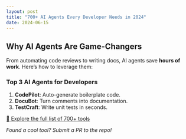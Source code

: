 ```yaml
---
layout: post  
title: "700+ AI Agents Every Developer Needs in 2024"  
date: 2024-06-15  
---
```


## Why AI Agents Are Game-Changers  
From automating code reviews to writing docs, AI agents save **hours of work**. Here’s how to leverage them:  

### Top 3 AI Agents for Developers  
1. **CodePilot**: Auto-generate boilerplate code.  
2. **DocuBot**: Turn comments into documentation.  
3. **TestCraft**: Write unit tests in seconds.  

[🚀 Explore the full list of 700+ tools](https://aiagentsverse.com/awesome-ai-agents-list/)  

*Found a cool tool? Submit a PR to the repo!*  
